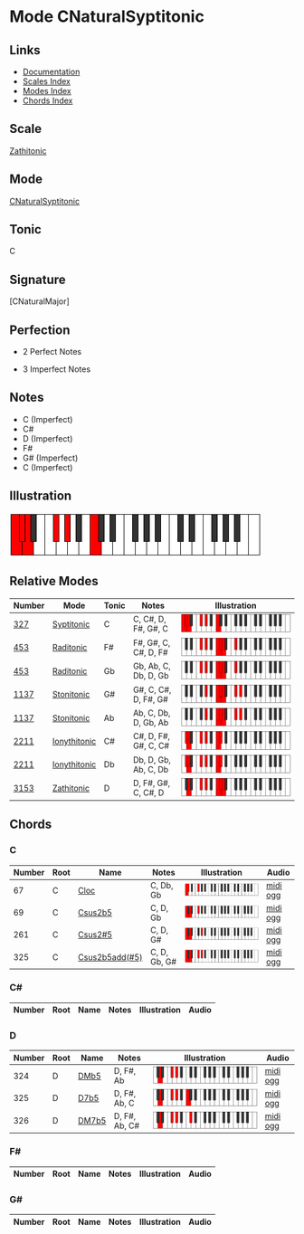 # Mode CNaturalSyptitonic

## Links

- [Documentation](index.md)
- [Scales Index](Scales.md)
- [Modes Index](Modes.md)
- [Chords Index](Chords.md)

## Scale

[Zathitonic](ScaleZathitonic.md)

## Mode

[CNaturalSyptitonic](ModeCNaturalSyptitonic.md)

## Tonic

C

## Signature

[CNaturalMajor]

## Perfection

 - 2 Perfect Notes

 - 3 Imperfect Notes

## Notes

- C (Imperfect)
- C#
- D (Imperfect)
- F#
- G# (Imperfect)
- C (Imperfect)

## Illustration

![CNaturalSyptitonic](ModeCNaturalSyptitonic.png)

## Relative Modes

| Number | Mode | Tonic | Notes | Illustration |
|--------|------|-------|-------|--------------|
| [327](https://ianring.com/musictheory/scales/327) | [Syptitonic](ModeSyptitonic.md) | C | C, C#, D, F#, G#, C | ![CNaturalSyptitonic](ModeCNaturalSyptitonic.png) |
| [453](https://ianring.com/musictheory/scales/453) | [Raditonic](ModeRaditonic.md) | F# | F#, G#, C, C#, D, F# | ![FSharpRaditonic](ModeFSharpRaditonic.png) |
| [453](https://ianring.com/musictheory/scales/453) | [Raditonic](ModeRaditonic.md) | Gb | Gb, Ab, C, Db, D, Gb | ![GFlatRaditonic](ModeGFlatRaditonic.png) |
| [1137](https://ianring.com/musictheory/scales/1137) | [Stonitonic](ModeStonitonic.md) | G# | G#, C, C#, D, F#, G# | ![GSharpStonitonic](ModeGSharpStonitonic.png) |
| [1137](https://ianring.com/musictheory/scales/1137) | [Stonitonic](ModeStonitonic.md) | Ab | Ab, C, Db, D, Gb, Ab | ![AFlatStonitonic](ModeAFlatStonitonic.png) |
| [2211](https://ianring.com/musictheory/scales/2211) | [Ionythitonic](ModeIonythitonic.md) | C# | C#, D, F#, G#, C, C# | ![CSharpIonythitonic](ModeCSharpIonythitonic.png) |
| [2211](https://ianring.com/musictheory/scales/2211) | [Ionythitonic](ModeIonythitonic.md) | Db | Db, D, Gb, Ab, C, Db | ![DFlatIonythitonic](ModeDFlatIonythitonic.png) |
| [3153](https://ianring.com/musictheory/scales/3153) | [Zathitonic](ModeZathitonic.md) | D | D, F#, G#, C, C#, D | ![DNaturalZathitonic](ModeDNaturalZathitonic.png) |

## Chords

### C

| Number | Root | Name | Notes | Illustration | Audio |
|--------|------|------|-------|--------------|-------|
| 67 | C | [Cloc](ChordCNaturalLocrian.md) | C, Db, Gb | ![Cloc](ChordCNaturalLocrianRootPosition.png) | [midi](ChordCNaturalLocrianRootPosition.mid) [ogg](ChordCNaturalLocrianRootPosition.ogg) |
| 69 | C | [Csus2b5](ChordCNaturalSuspendedSecondFlatFifth.md) | C, D, Gb | ![Csus2b5](ChordCNaturalSuspendedSecondFlatFifthRootPosition.png) | [midi](ChordCNaturalSuspendedSecondFlatFifthRootPosition.mid) [ogg](ChordCNaturalSuspendedSecondFlatFifthRootPosition.ogg) |
| 261 | C | [Csus2#5](ChordCNaturalSuspendedSecondSharpFifth.md) | C, D, G# | ![Csus2#5](ChordCNaturalSuspendedSecondSharpFifthRootPosition.png) | [midi](ChordCNaturalSuspendedSecondSharpFifthRootPosition.mid) [ogg](ChordCNaturalSuspendedSecondSharpFifthRootPosition.ogg) |
| 325 | C | [Csus2b5add(#5)](ChordCNaturalSuspendedSecondFlatFifthAddSharpFifth.md) | C, D, Gb, G# | ![Csus2b5add(#5)](ChordCNaturalSuspendedSecondFlatFifthAddSharpFifthRootPosition.png) | [midi](ChordCNaturalSuspendedSecondFlatFifthAddSharpFifthRootPosition.mid) [ogg](ChordCNaturalSuspendedSecondFlatFifthAddSharpFifthRootPosition.ogg) |

### C#

| Number | Root | Name | Notes | Illustration | Audio |
|--------|------|------|-------|--------------|-------|

### D

| Number | Root | Name | Notes | Illustration | Audio |
|--------|------|------|-------|--------------|-------|
| 324 | D | [DMb5](ChordDNaturalMajorFlatFifth.md) | D, F#, Ab | ![DMb5](ChordDNaturalMajorFlatFifthRootPosition.png) | [midi](ChordDNaturalMajorFlatFifthRootPosition.mid) [ogg](ChordDNaturalMajorFlatFifthRootPosition.ogg) |
| 325 | D | [D7b5](ChordDNaturalDominantSeventhFlatFifth.md) | D, F#, Ab, C | ![D7b5](ChordDNaturalDominantSeventhFlatFifthRootPosition.png) | [midi](ChordDNaturalDominantSeventhFlatFifthRootPosition.mid) [ogg](ChordDNaturalDominantSeventhFlatFifthRootPosition.ogg) |
| 326 | D | [DM7b5](ChordDNaturalMajorSeventhFlatFifth.md) | D, F#, Ab, C# | ![DM7b5](ChordDNaturalMajorSeventhFlatFifthRootPosition.png) | [midi](ChordDNaturalMajorSeventhFlatFifthRootPosition.mid) [ogg](ChordDNaturalMajorSeventhFlatFifthRootPosition.ogg) |

### F#

| Number | Root | Name | Notes | Illustration | Audio |
|--------|------|------|-------|--------------|-------|

### G#

| Number | Root | Name | Notes | Illustration | Audio |
|--------|------|------|-------|--------------|-------|

